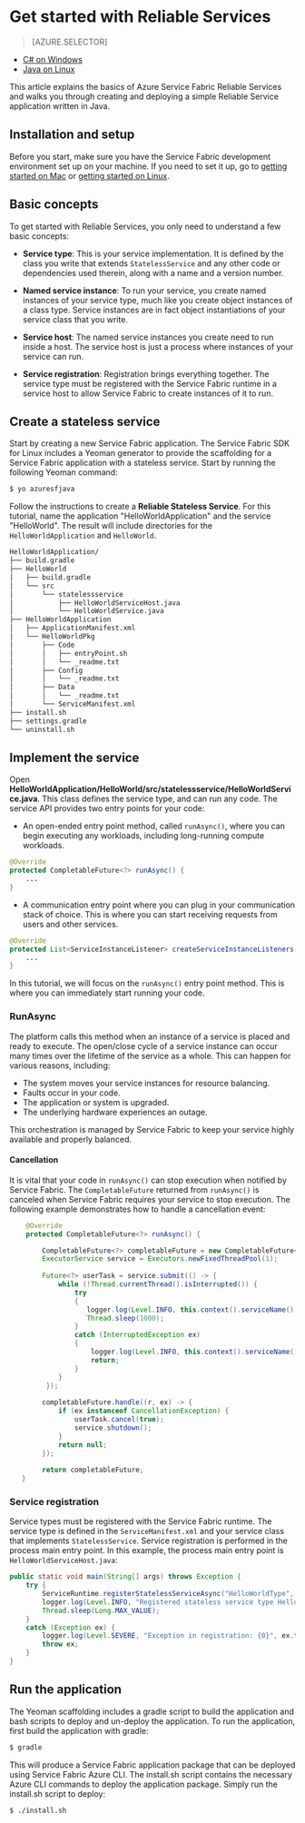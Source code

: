 <properties
   pageTitle="Get started with Reliable Services | Microsoft Azure"
   description="Introduction to creating a Microsoft Azure Service Fabric application with stateless and stateful services."
   services="service-fabric"
   documentationCenter=".net"
   authors="vturecek"
   manager="timlt"
   editor=""/>

<tags
   ms.service="service-fabric"
   ms.devlang="java"
   ms.topic="article"
   ms.tgt_pltfrm="na"
   ms.workload="na"
   ms.date="09/26/2016"
   ms.author="vturecek"/>

# <a name="get-started-with-reliable-services"></a>Get started with Reliable Services

> [AZURE.SELECTOR]
- [C# on Windows](service-fabric-reliable-services-quick-start.md)
- [Java on Linux](service-fabric-reliable-services-quick-start-java.md)

This article explains the basics of Azure Service Fabric Reliable Services and walks you through creating and deploying a simple Reliable Service application written in Java.

## <a name="installation-and-setup"></a>Installation and setup
Before you start, make sure you have the Service Fabric development environment set up on your machine.
If you need to set it up, go to [getting started on Mac](service-fabric-get-started-mac.md) or [getting started on Linux](service-fabric-get-started-linux.md).

## <a name="basic-concepts"></a>Basic concepts
To get started with Reliable Services, you only need to understand a few basic concepts:

 - **Service type**: This is your service implementation. It is defined by the class you write that extends `StatelessService` and any other code or dependencies used therein, along with a name and a version number.

 - **Named service instance**: To run your service, you create named instances of your service type, much like you create object instances of a class type. Service instances are in fact object instantiations of your service class that you write. 

 - **Service host**: The named service instances you create need to run inside a host. The service host is just a process where instances of your service can run.

 - **Service registration**: Registration brings everything together. The service type must be registered with the Service Fabric runtime in a service host to allow Service Fabric to create instances of it to run.  

## <a name="create-a-stateless-service"></a>Create a stateless service

Start by creating a new Service Fabric application. The Service Fabric SDK for Linux includes a Yeoman generator to provide the scaffolding for a Service Fabric application with a stateless service. Start by running the following Yeoman command:

```bash
$ yo azuresfjava
```

Follow the instructions to create a **Reliable Stateless Service**. For this tutorial, name the application "HelloWorldApplication" and the service "HelloWorld". The result will include directories for the `HelloWorldApplication` and `HelloWorld`.

```bash
HelloWorldApplication/
├── build.gradle
├── HelloWorld
│   ├── build.gradle
│   └── src
│       └── statelessservice
│           ├── HelloWorldServiceHost.java
│           └── HelloWorldService.java
├── HelloWorldApplication
│   ├── ApplicationManifest.xml
│   └── HelloWorldPkg
│       ├── Code
│       │   ├── entryPoint.sh
│       │   └── _readme.txt
│       ├── Config
│       │   └── _readme.txt
│       ├── Data
│       │   └── _readme.txt
│       └── ServiceManifest.xml
├── install.sh
├── settings.gradle
└── uninstall.sh
```

## <a name="implement-the-service"></a>Implement the service

Open **HelloWorldApplication/HelloWorld/src/statelessservice/HelloWorldService.java**. This class defines the service type, and can run any code. The service API provides two entry points for your code:

 - An open-ended entry point method, called `runAsync()`, where you can begin executing any workloads, including long-running compute workloads.

```java
@Override
protected CompletableFuture<?> runAsync() {
    ...
}
```

 - A communication entry point where you can plug in your communication stack of choice. This is where you can start receiving requests from users and other services.

```java
@Override
protected List<ServiceInstanceListener> createServiceInstanceListeners() {
    ...
}
```

In this tutorial, we will focus on the `runAsync()` entry point method. This is where you can immediately start running your code.

### <a name="runasync"></a>RunAsync

The platform calls this method when an instance of a service is placed and ready to execute. The open/close cycle of a service instance can occur many times over the lifetime of the service as a whole. This can happen for various reasons, including:

- The system moves your service instances for resource balancing.
- Faults occur in your code.
- The application or system is upgraded.
- The underlying hardware experiences an outage.

This orchestration is managed by Service Fabric to keep your service highly available and properly balanced.

#### <a name="cancellation"></a>Cancellation

It is vital that your code in `runAsync()` can stop execution when notified by Service Fabric. The `CompletableFuture` returned from `runAsync()` is canceled when Service Fabric requires your service to stop execution. The following example demonstrates how to handle a cancellation event: 

```java
    @Override
    protected CompletableFuture<?> runAsync() {

        CompletableFuture<?> completableFuture = new CompletableFuture<>();
        ExecutorService service = Executors.newFixedThreadPool(1);
        
        Future<?> userTask = service.submit(() -> {
            while (!Thread.currentThread().isInterrupted()) {
                try
                {
                   logger.log(Level.INFO, this.context().serviceName().toString());
                   Thread.sleep(1000);
                }
                catch (InterruptedException ex)
                {
                    logger.log(Level.INFO, this.context().serviceName().toString() + " interrupted. Exiting");
                    return;
                }
            }
         });
 
        completableFuture.handle((r, ex) -> {
            if (ex instanceof CancellationException) {
                userTask.cancel(true);
                service.shutdown();
            }
            return null;
        });
 
        return completableFuture;
   }
``` 

### <a name="service-registration"></a>Service registration

Service types must be registered with the Service Fabric runtime. The service type is defined in the `ServiceManifest.xml` and your service class that implements `StatelessService`. Service registration is performed in the process main entry point. In this example, the process main entry point is `HelloWorldServiceHost.java`:

```java
public static void main(String[] args) throws Exception {
    try {
        ServiceRuntime.registerStatelessServiceAsync("HelloWorldType", (context) -> new HelloWorldService(), Duration.ofSeconds(10));
        logger.log(Level.INFO, "Registered stateless service type HelloWorldType.");
        Thread.sleep(Long.MAX_VALUE);
    } 
    catch (Exception ex) {
        logger.log(Level.SEVERE, "Exception in registration: {0}", ex.toString());
        throw ex;
    }
}
```

## <a name="run-the-application"></a>Run the application

The Yeoman scaffolding includes a gradle script to build the application and bash scripts to deploy and un-deploy the application. To run the application, first build the application with gradle:

```bash
$ gradle
```

This will produce a Service Fabric application package that can be deployed using Service Fabric Azure CLI. The install.sh script contains the necessary Azure CLI commands to deploy the application package. Simply run the install.sh script to deploy:

```bask
$ ./install.sh
```
